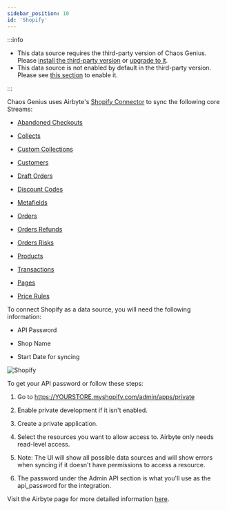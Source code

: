 ```yaml
---
sidebar_position: 10
id: 'Shopify'
---
```


:::info

- This data source requires the third-party version of Chaos Genius.
  Please [install the third-party version](/Quick_Start/install.md#third-party-installation) or [upgrade to it](/Operator_Guides/upgrading_cg.md#from-the-default-installation-to-third-party-installation).
- This data source is not enabled by default in the third-party version. Please see [this section](/Operator_Guides/Configuration/config-params.md#enabling-third-party-data-sources) to enable it.

:::

Chaos Genius uses Airbyte's [Shopify Connector](https://docs.airbyte.io/integrations/sources/shopify) to sync the following core Streams:

-   [Abandoned Checkouts](https://help.shopify.com/en/api/reference/orders/abandoned_checkouts)

-   [Collects](https://help.shopify.com/en/api/reference/products/collect)

-   [Custom Collections](https://help.shopify.com/en/api/reference/products/customcollection)

-   [Customers](https://help.shopify.com/en/api/reference/customers)

-   [Draft Orders](https://help.shopify.com/en/api/reference/orders/draftorder)

-   [Discount Codes](https://shopify.dev/docs/admin-api/rest/reference/discounts/discountcode)

-   [Metafields](https://help.shopify.com/en/api/reference/metafield)

-   [Orders](https://help.shopify.com/en/api/reference/orders)

-   [Orders Refunds](https://shopify.dev/api/admin/rest/reference/orders/refund)

-   [Orders Risks](https://shopify.dev/api/admin/rest/reference/orders/order-risk)

-   [Products](https://help.shopify.com/en/api/reference/products)

-   [Transactions](https://help.shopify.com/en/api/reference/orders/transaction)

-   [Pages](https://help.shopify.com/en/api/reference/online-store/page)

-   [Price Rules](https://help.shopify.com/en/api/reference/discounts/pricerule)

To connect Shopify as a data source, you will need the following information:

-   API Password

-   Shop Name

-   Start Date for syncing

![Shopify](/img/connecting-to-data-sources/shopify.png)

To get your API password or follow these steps:

1.  Go to https://YOURSTORE.myshopify.com/admin/apps/private

2.  Enable private development if it isn't enabled.

3.  Create a private application.

4.  Select the resources you want to allow access to. Airbyte only needs read-level access.

5.  Note: The UI will show all possible data sources and will show errors when syncing if it doesn't have permissions to access a resource.

6.  The password under the Admin API section is what you'll use as the api_password for the integration.

Visit the Airbyte page for more detailed information [here](https://docs.airbyte.io/integrations/sources/shopify).


